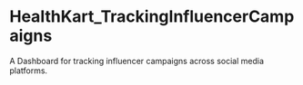 # HealthKart_TrackingInfluencerCampaigns
A Dashboard for tracking influencer campaigns across social media platforms.
